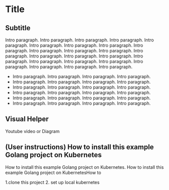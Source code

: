 # Title
## Subtitle

Intro paragraph. Intro paragraph. Intro paragraph. Intro paragraph. Intro paragraph. Intro paragraph. Intro paragraph. Intro paragraph. Intro paragraph. Intro paragraph. Intro paragraph. Intro paragraph. Intro paragraph. Intro paragraph. Intro paragraph. Intro paragraph. Intro paragraph. Intro paragraph. Intro paragraph. Intro paragraph. Intro paragraph. Intro paragraph. Intro paragraph. Intro paragraph. 

* Intro paragraph. Intro paragraph. Intro paragraph. Intro paragraph.
* Intro paragraph. Intro paragraph. Intro paragraph. Intro paragraph.
* Intro paragraph. Intro paragraph. Intro paragraph. Intro paragraph.
* Intro paragraph. Intro paragraph. Intro paragraph. Intro paragraph.
* Intro paragraph. Intro paragraph. Intro paragraph. Intro paragraph.
* Intro paragraph. Intro paragraph. Intro paragraph. Intro paragraph.

## Visual Helper
Youtube video or Diagram

## (User instructions) How to install this example Golang project on Kubernetes
How to install this example Golang project on Kubernetes. How to install this example Golang project on KubernetesHow to 

1.clone this project
2. set up local kubernetes
